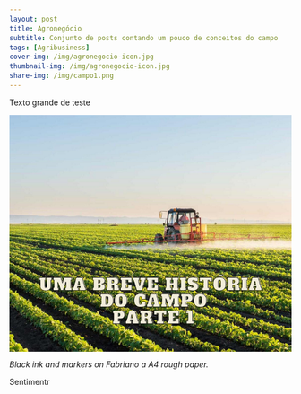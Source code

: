 ```yaml
---
layout: post
title: Agronegócio
subtitle: Conjunto de posts contando um pouco de conceitos do campo
tags: [Agribusiness]
cover-img: /img/agronegocio-icon.jpg
thumbnail-img: /img/agronegocio-icon.jpg
share-img: /img/campo1.png
---
```


Texto grande de teste

<img src="/img/campo1.png" alt="Campo" align="center"/>

*Black ink and markers on Fabriano a A4 rough paper.*

Sentimentr

